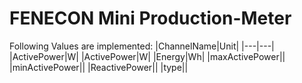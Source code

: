 # FENECON Mini Production-Meter


Following Values are implemented:
|ChannelName|Unit|
|---|---|
|ActivePower|W|
|ActivePower|W|
|Energy|Wh|
|maxActivePower||
|minActivePower||
|ReactivePower||
|type||
